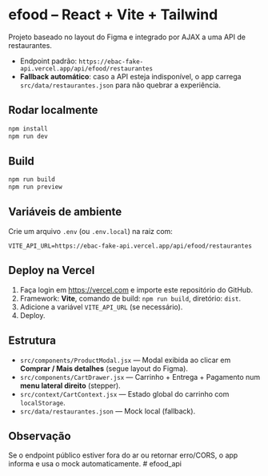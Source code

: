 # efood – React + Vite + Tailwind

Projeto baseado no layout do Figma e integrado por AJAX a uma API de restaurantes.
- Endpoint padrão: `https://ebac-fake-api.vercel.app/api/efood/restaurantes`
- **Fallback automático**: caso a API esteja indisponível, o app carrega `src/data/restaurantes.json` para não quebrar a experiência.

## Rodar localmente
```bash
npm install
npm run dev
```

## Build
```bash
npm run build
npm run preview
```

## Variáveis de ambiente
Crie um arquivo `.env` (ou `.env.local`) na raiz com:
```
VITE_API_URL=https://ebac-fake-api.vercel.app/api/efood/restaurantes
```

## Deploy na Vercel
1. Faça login em https://vercel.com e importe este repositório do GitHub.
2. Framework: **Vite**, comando de build: `npm run build`, diretório: `dist`.
3. Adicione a variável `VITE_API_URL` (se necessário).
4. Deploy.

## Estrutura
- `src/components/ProductModal.jsx` — Modal exibida ao clicar em **Comprar / Mais detalhes** (segue layout do Figma).
- `src/components/CartDrawer.jsx` — Carrinho + Entrega + Pagamento num **menu lateral direito** (stepper).
- `src/context/CartContext.jsx` — Estado global do carrinho com `localStorage`.
- `src/data/restaurantes.json` — Mock local (fallback).

## Observação
Se o endpoint público estiver fora do ar ou retornar erro/CORS, o app informa e usa o mock automaticamente.
#   e f o o d _ a p i  
 
